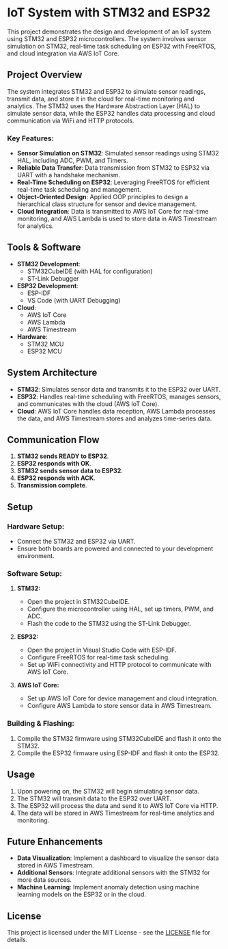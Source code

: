 # IoT System with STM32 and ESP32

This project demonstrates the design and development of an IoT system using STM32 and ESP32 microcontrollers. The system involves sensor simulation on STM32, real-time task scheduling on ESP32 with FreeRTOS, and cloud integration via AWS IoT Core.

## Project Overview

The system integrates STM32 and ESP32 to simulate sensor readings, transmit data, and store it in the cloud for real-time monitoring and analytics. The STM32 uses the Hardware Abstraction Layer (HAL) to simulate sensor data, while the ESP32 handles data processing and cloud communication via WiFi and HTTP protocols.

### Key Features:
- **Sensor Simulation on STM32**: Simulated sensor readings using STM32 HAL, including ADC, PWM, and Timers.
- **Reliable Data Transfer**: Data transmission from STM32 to ESP32 via UART with a handshake mechanism.
- **Real-Time Scheduling on ESP32**: Leveraging FreeRTOS for efficient real-time task scheduling and management.
- **Object-Oriented Design**: Applied OOP principles to design a hierarchical class structure for sensor and device management.
- **Cloud Integration**: Data is transmitted to AWS IoT Core for real-time monitoring, and AWS Lambda is used to store data in AWS Timestream for analytics.
  
## Tools & Software

- **STM32 Development**:
  - STM32CubeIDE (with HAL for configuration)
  - ST-Link Debugger
- **ESP32 Development**:
  - ESP-IDF
  - VS Code (with UART Debugging)
- **Cloud**:
  - AWS IoT Core
  - AWS Lambda
  - AWS Timestream
- **Hardware**:
  - STM32 MCU
  - ESP32 MCU

## System Architecture

- **STM32**: Simulates sensor data and transmits it to the ESP32 over UART.
- **ESP32**: Handles real-time scheduling with FreeRTOS, manages sensors, and communicates with the cloud (AWS IoT Core).
- **Cloud**: AWS IoT Core handles data reception, AWS Lambda processes the data, and AWS Timestream stores and analyzes time-series data.

## Communication Flow

1. **STM32 sends READY to ESP32**.
2. **ESP32 responds with OK**.
3. **STM32 sends sensor data to ESP32**.
4. **ESP32 responds with ACK**.
5. **Transmission complete**.

## Setup

### Hardware Setup:
- Connect the STM32 and ESP32 via UART.
- Ensure both boards are powered and connected to your development environment.

### Software Setup:

1. **STM32:**
   - Open the project in STM32CubeIDE.
   - Configure the microcontroller using HAL, set up timers, PWM, and ADC.
   - Flash the code to the STM32 using the ST-Link Debugger.

2. **ESP32:**
   - Open the project in Visual Studio Code with ESP-IDF.
   - Configure FreeRTOS for real-time task scheduling.
   - Set up WiFi connectivity and HTTP protocol to communicate with AWS IoT Core.

3. **AWS IoT Core:**
   - Set up AWS IoT Core for device management and cloud integration.
   - Configure AWS Lambda to store sensor data in AWS Timestream.

### Building & Flashing:
1. Compile the STM32 firmware using STM32CubeIDE and flash it onto the STM32.
2. Compile the ESP32 firmware using ESP-IDF and flash it onto the ESP32.

## Usage

1. Upon powering on, the STM32 will begin simulating sensor data.
2. The STM32 will transmit data to the ESP32 over UART.
3. The ESP32 will process the data and send it to AWS IoT Core via HTTP.
4. The data will be stored in AWS Timestream for real-time analytics and monitoring.

## Future Enhancements

- **Data Visualization**: Implement a dashboard to visualize the sensor data stored in AWS Timestream.
- **Additional Sensors**: Integrate additional sensors with the STM32 for more data sources.
- **Machine Learning**: Implement anomaly detection using machine learning models on the ESP32 or in the cloud.

## License

This project is licensed under the MIT License - see the [LICENSE](LICENSE) file for details.
